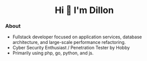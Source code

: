 <h1 align="center"> Hi 👋 I'm Dillon </h1> 

### About
- Fullstack developer focused on application services, database architecture, and large-scale performance refactoring.
- Cyber Security Enthusiast / Penetration Tester by Hobby
- Primarily using php, go, python, and js.
